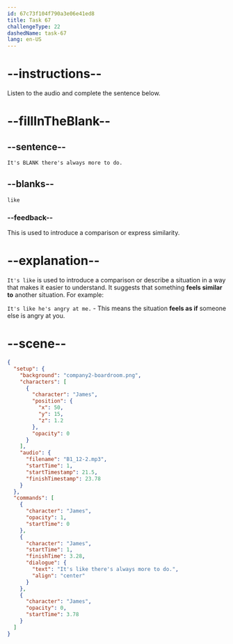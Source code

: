 ```yaml
---
id: 67c73f104f790a3e06e41ed8
title: Task 67
challengeType: 22
dashedName: task-67
lang: en-US
---
```


<!-- (Audio) James: It's like there's always more to do. -->

# --instructions--

Listen to the audio and complete the sentence below.  

# --fillInTheBlank--

## --sentence--

`It's BLANK there's always more to do.`  

## --blanks--

`like`  

### --feedback--

This is used to introduce a comparison or express similarity.  

# --explanation--

`It's like` is used to introduce a comparison or describe a situation in a way that makes it easier to understand. It suggests that something **feels similar to** another situation. For example:

`It's like he's angry at me.` - This means the situation **feels as if** someone else is angry at you.

# --scene--

```json
{
  "setup": {
    "background": "company2-boardroom.png",
    "characters": [
      {
        "character": "James",
        "position": {
          "x": 50,
          "y": 15,
          "z": 1.2
        },
        "opacity": 0
      }
    ],
    "audio": {
      "filename": "B1_12-2.mp3",
      "startTime": 1,
      "startTimestamp": 21.5,
      "finishTimestamp": 23.78
    }
  },
  "commands": [
    {
      "character": "James",
      "opacity": 1,
      "startTime": 0
    },
    {
      "character": "James",
      "startTime": 1,
      "finishTime": 3.28,
      "dialogue": {
        "text": "It's like there's always more to do.",
        "align": "center"
      }
    },
    {
      "character": "James",
      "opacity": 0,
      "startTime": 3.78
    }
  ]
}
```
